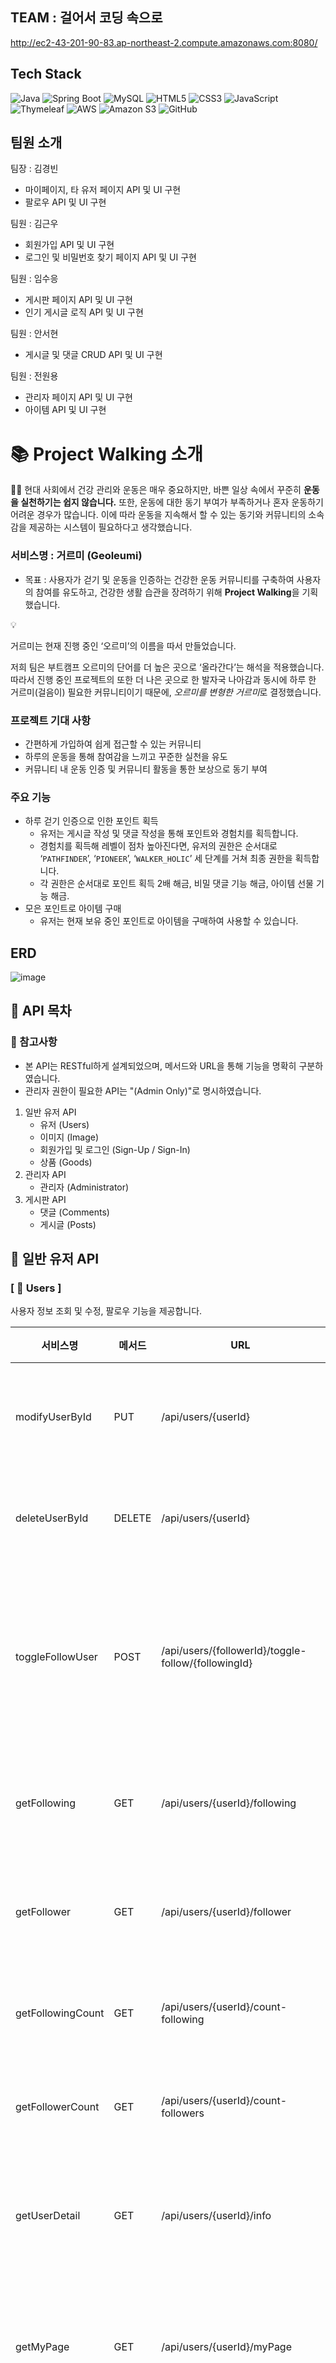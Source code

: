 ## TEAM : 걸어서 코딩 속으로

http://ec2-43-201-90-83.ap-northeast-2.compute.amazonaws.com:8080/

## Tech Stack

![Java](https://img.shields.io/badge/Java-007396?style=for-the-badge&logo=java&logoColor=white)
![Spring Boot](https://img.shields.io/badge/SpringBoot-6DB33F?style=for-the-badge&logo=springboot&logoColor=white)
![MySQL](https://img.shields.io/badge/MySQL-4479A1?style=for-the-badge&logo=mysql&logoColor=white)
![HTML5](https://img.shields.io/badge/HTML5-E34F26?style=for-the-badge&logo=html5&logoColor=white)
![CSS3](https://img.shields.io/badge/CSS3-1572B6?style=for-the-badge&logo=css3&logoColor=white)
![JavaScript](https://img.shields.io/badge/JavaScript-F7DF1E?style=for-the-badge&logo=javascript&logoColor=black)
![Thymeleaf](https://img.shields.io/badge/Thymeleaf-005F0F?style=for-the-badge&logo=thymeleaf&logoColor=white)
![AWS](https://img.shields.io/badge/AWS-232F3E?style=for-the-badge&logo=amazon-aws&logoColor=white)
![Amazon S3](https://img.shields.io/badge/Amazon%20S3-569A31?style=for-the-badge&logo=amazon-s3&logoColor=white)
![GitHub](https://img.shields.io/badge/GitHub-181717?style=for-the-badge&logo=github&logoColor=white)


## 팀원 소개

팀장 : 김경빈

- 마이페이지, 타 유저 페이지 API 및 UI 구현
- 팔로우 API 및 UI 구현

팀원 : 김근우

- 회원가입 API 및 UI 구현
- 로그인 및 비밀번호 찾기 페이지 API 및 UI 구현

팀원 : 임수응

- 게시판 페이지 API 및 UI 구현
- 인기 게시글 로직 API 및 UI 구현

팀원 : 안서현 

- 게시글 및 댓글 CRUD API 및 UI 구현

팀원 : 전원용

- 관리자 페이지 API 및 UI 구현
- 아이템 API 및 UI 구현

# 📚 Project Walking 소개



🏃🏻 현대 사회에서 건강 관리와 운동은 매우 중요하지만, 바쁜 일상 속에서 꾸준히 **운동을 실천하기는 쉽지 않습니다.**
또한, 운동에 대한 동기 부여가 부족하거나 혼자 운동하기 어려운 경우가 많습니다.
이에 따라 운동을 지속해서 할 수 있는 동기와 커뮤니티의 소속감을 제공하는 시스템이 필요하다고 생각했습니다.

### 서비스명 : 거르미 (Geoleumi)



- 목표 : 사용자가 걷기 및 운동을 인증하는 건강한 운동 커뮤니티를 구축하여 사용자의 참여를 유도하고, 건강한 생활 습관을 장려하기 위해 **Project Walking**을 기획했습니다.

<aside>
💡

거르미는 현재 진행 중인 ‘오르미’의 이름을 따서 만들었습니다.

저희 팀은 부트캠프 오르미의 단어를 더 높은 곳으로 ‘올라간다’는 해석을 적용했습니다.
따라서 진행 중인 프로젝트의 또한 더 나은 곳으로 한 발자국 나아감과 동시에
하루 한 거르미(걸음이) 필요한 커뮤니티이기 때문에, *오르미를 변형한 거르미*로 결정했습니다.

</aside>

### 프로젝트 기대 사항



- 간편하게 가입하여 쉽게 접근할 수 있는 커뮤니티
- 하루의 운동을 통해 참여감을 느끼고 꾸준한 실천을 유도
- 커뮤니티 내 운동 인증 및 커뮤니티 활동을 통한 보상으로 동기 부여

### 주요 기능



- 하루 걷기 인증으로 인한 포인트 획득
    - 유저는 게시글 작성 및 댓글 작성을 통해 포인트와 경험치를 획득합니다.
    - 경험치를 획득해 레벨이 점차 높아진다면, 유저의 권한은 순서대로 ‘`PATHFINDER`’, ‘`PIONEER`’, ‘`WALKER_HOLIC`’ 세 단계를 거쳐 최종 권한을 획득합니다.
    - 각 권한은 순서대로 포인트 획득 2배 해금, 비밀 댓글 기능 해금, 아이템 선물 기능 해금.
- 모은 포인트로 아이템 구매
    - 유저는 현재 보유 중인 포인트로 아이템을 구매하여 사용할 수 있습니다.

## ERD



![image](https://github.com/user-attachments/assets/88a0aab3-c5c3-4ca4-95c6-e58269674272)




## 🚀 API 목차

### 📌 참고사항

- 본 API는 RESTful하게 설계되었으며, 메서드와 URL을 통해 기능을 명확히 구분하였습니다.
- 관리자 권한이 필요한 API는 "(Admin Only)"로 명시하였습니다.

1. 일반 유저 API
    - 유저 (Users)
    - 이미지 (Image)
    - 회원가입 및 로그인 (Sign-Up / Sign-In)
    - 상품 (Goods)
2. 관리자 API
    - 관리자 (Administrator)
3. 게시판 API
    - 댓글 (Comments)
    - 게시글 (Posts)


## 🚀 일반 유저 API

### [ 📖 Users ]

사용자 정보 조회 및 수정, 팔로우 기능을 제공합니다.

| 서비스명 | 메서드 | URL | 설명 |
| --- | --- | --- | --- |
| modifyUserById | PUT | /api/users/{userId} | 사용자 정보 수정 |
| deleteUserById | DELETE | /api/users/{userId} | 회원 탈퇴 요청 |
| toggleFollowUser | POST | /api/users/{followerId}/toggle-follow/{followingId} | 특정 사용자 팔로우/언팔로우 |
| getFollowing | GET | /api/users/{userId}/following | 팔로잉 전체 보기 |
| getFollower | GET | /api/users/{userId}/follower | 팔로워 전체 보기 |
| getFollowingCount | GET | /api/users/{userId}/count-following | 팔로잉 수 조회 |
| getFollowerCount | GET | /api/users/{userId}/count-followers | 팔로워 수 조회 |
| getUserDetail | GET | /api/users/{userId}/info | 유저 정보 상세 조회 |
| getMyPage | GET | /api/users/{userId}/myPage | 마이페이지 정보 조회 |
| getPointView | GET | /api/users/{userId}/points | 포인트 내역 조회 |
| getMyItems | GET | /api/users/{userId}/items | 보유 아이템 목록 조회 |
| userItem | POST | /api/{userId}/items/{goodsId}/use | 보유 아이템 사용 |
| getRecentPost | GET | /api/users/{userId}/recent-post | 최근 게시물 조회 |

### [ 📖 Image ]

이미지 업로드 및 삭제를 담당합니다.

| 서비스명 | 메서드 | URL | 설명 |
| --- | --- | --- | --- |
| s3Upload | POST | /s3/upload | 이미지 업로드 |
| s3delete | DELETE | /s3/delete | 이미지 삭제 |

### [ 📖 Sign-Up / Sign-In ]

회원가입, 로그인 및 유저 정보 확인을 위한 API입니다.

| 서비스명 | 메서드 | URL | 설명 |
| --- | --- | --- | --- |
| signup | POST | /auth/signup | 회원가입 |
| login | POST | /auth/login | 로그인 |
| logout | GET | /auth/logout | 로그아웃 |
| checkUseremail | GET | /auth/check-email?email={userEmail} | 이메일 중복 확인 |
| checkNickname | GET | /auth/check-nickname?nickname={userNickname} | 닉네임 중복 확인 |
| checkPhone | GET | /auth/check-phone | 휴대전화 중복 확인 |
| findPassword | POST | /auth/request-password-reset | 비밀번호 재설정 요청 |

### [ 📖 Goods ]

상품 조회 및 구매, 선물하기와 같은 상품 관련 API입니다.

| 서비스명 | 메서드 | URL | 설명 |
| --- | --- | --- | --- |
| getAllGoods | GET | /api/goods | 상품 목록 조회 |
| getGoods | GET | /api/goods/{goodsId} | 상품 단건 조회 |
| purchaseGoods | POST | /api/goods/{goodsId}/purchase | 상품 구매 |
| giftGoods | POST | /api/goods/{goodsId}/gift | 상품 선물 |
| addGoods | POST | /api/goods | 상품 등록 (Admin Only) |
| updateGoods | PUT | /api/goods/{goodsId} | 상품 수정 (Admin Only) |
| deleteGoods | DELETE | /api/goods/{goodsId} | 상품 삭제 (Admin Only) |
| getGoodsDescription | GET | /api/goods/{goodsId}/description | 상품 설명 조회 |

### [ 📖 Comments ]

게시글에 대한 댓글 및 답글 작성, 삭제 기능을 제공합니다.

| 서비스명 | 메서드 | URL | 설명 |
| --- | --- | --- | --- |
| saveComment | POST | /comments/{postId} | 댓글 및 답글 생성 |
| deleteComment | DELETE | /comments/{commentId} | 댓글 및 답글 삭제 |

### [ 📖 Boards ]

게시판 목록 조회 및 공지사항 관련 API입니다.

| 서비스명 | 메서드 | URL | 설명 |
| --- | --- | --- | --- |
| getBoardsList | GET | /api/boards | 게시판 목록 조회 |
| getPosts | GET | /api/boards/posts?boardId={boardId}&page={pageNum} | 특정 게시판의 게시글 조회 |
| getNotices | GET | /api/boards/notices | 공지사항 조회 |
| getPostsCount | GET | /api/boards/{boardId}/pagescount | 게시판 페이지 수 조회 |

### [ 📖 Posts ]

게시글 작성, 조회, 수정, 삭제 기능을 제공합니다.

| 서비스명 | 메서드 | URL | 설명 |
| --- | --- | --- | --- |
| postDetails | GET | /posts/{postId} | 게시글 상세 보기 |
| savePosts | POST | /posts | 게시글 작성 |
| deletePosts | DELETE | /posts/{postId} | 게시글 삭제 |
| modifyPosts | POST | /posts/modify?postId={postId}&userId={userId} | 게시글 수정 |
| searchPosts | GET | /api/posts/search?boardId={boardId}&title={title}&nickname={nickname}&content={content} | 특정 게시글 조회 |
| getHotPost | GET | /api/posts/hot | 모든 게시판의 인기글 조회 |
| getHotPost | GET | /api/posts/hot/{boardId} | 특정 게시판의 인기글 조회 |
| userPosts | GET | /api/posts?userId={userId} | 유저 작성 게시글 목록 조회 |
| likePost | POST | /api/posts?userId={userId}&postId={postId} | 게시글 좋아요 활성화/비활성화 |



## 🚀 관리자 API

### [ 📖 Administrator ]

관리자는 사용자 관리, 게시판 생성, 수정, 삭제 등의 기능을 수행할 수 있습니다.

| 서비스명 | 메서드 | URL | 설명 |
| --- | --- | --- | --- |
| getAllUsers | GET | /api/admin/users | 전체 유저 조회 |
| findUser | POST | /api/admin/users/{userId} | 특정 유저 조회 |
| addBoard | POST | /api/admin/boards | 게시판 생성 |
| deleteBoard | DELETE | /api/admin/boards/{boardId} | 게시판 삭제 |
| modifyBoard | PUT | /api/admin/boards/{boardId} | 게시판 수정 |
| updateUser | POST | /api/admin/user/{userId} | 유저 권한 수정 |

## 화면 구성


### [ 회원가입 및 로그인 화면 ]



| ![image](https://github.com/user-attachments/assets/db57a188-844a-4175-94f1-c41da545684b) | ![image](https://github.com/user-attachments/assets/4ca72716-a002-4a55-a5bd-b19c00a9b93c) | ![image](https://github.com/user-attachments/assets/897870d7-ac2b-4d0d-ae84-a8b741892c4d) |
| --- | --- | --- |
회원가입 시 오류: 비밀번호가 일치 X | 이미 사용중인 닉네임 | 비밀번호 찾기 페이지


- 회원가입 시, 이메일, 닉네임, 전화번호는 중복 체크를 합니다.
- 비밀번호 최소 조건이 맞는지 확인하고 비밀번호 확인 부분에서도 현재 입력한 비밀번호가 맞는지 체크합니다.
- 생년월일은 오늘 이전 날짜까지 선택 가능합니다.
- 비밀번호는 암호화 되어 DB에 저장됩니다.
- 비밀번호 찾기 기능은 해당하는 이메일로 랜덤 비밀번호를 전송하여 초기화 할 수 있도록 합니다.

------------------------------------

### [ 마이페이지 ]

| ![image](https://github.com/user-attachments/assets/c4160238-c40d-4596-9782-e4ae43ab0091) | ![image](https://github.com/user-attachments/assets/1bd0738e-1d69-44fc-bac6-9579fb72f013) | ![image](https://github.com/user-attachments/assets/0ce92e93-1f76-4638-935e-450488db8016) |
| --- | --- | --- |
마이페이지 | 팔로잉 목록 | 다른 유저의 페이지


- 마이페이지에서는 사용자의 정보를 수정할 수 있으며, 보유하고 있는 아이템을 조회할 수 있습니다.
- 최근 본 게시물은 가장 최근에 본 게시글의 상세보기 페이지에 접근하면 갱신됩니다.
- 내가 작성한 게시글을 마이페이지에서 볼 수 있습니다. (클릭하면 해당 상세보기 페이지로 이동)
- 팔로워 / 팔로잉 목록에서 특정 유저를 클릭하면 해당 유저의 페이지로 이동합니다.
- 타 유저 페이지에서는 팔로우 / 언팔로우가 가능하며, 해당 유저가 작성한 게시글을 볼 수 있습니다.

------------------------------------

### [ 인기 게시글 선정 ]

![image](https://github.com/user-attachments/assets/2eb5c026-c332-4d98-a4c0-8ab7aede3f80)


- 인기글 선정 로직을 통해 인기글을 설정합니다.
로직 : `((likes * 5) + (view_count * 2)) * time_weight;`
→ 1시간 동안은 time_weight 값이 1으로 고정되지만, 1시간이 지나면 time_weight는 0.75로 변경되고, 24시간 이후에는 0.5로 고정됩니다.

------------------------------------

### [ 1:1 문의 게시판 ]
| ![image](https://github.com/user-attachments/assets/fa055a0a-4b1a-4b1a-93f5-2151685defe9) | ![image](https://github.com/user-attachments/assets/f0890fee-66d2-4648-a023-de4e16e28f53) |
| --- | --- |
유저의 1대1 문의 화면 | 관리자의 1대1문의 화면


- 유저는 1:1 문의 게시판에서 자신이 작성한 글만 볼 수 있습니다.
- 관리자는 모든 유저가 작성한 1:1 문의 게시판의 게시글을 열람할 수 있습니다.

------------------------------------

### [ 게시글 상세보기 ]
| ![image](https://github.com/user-attachments/assets/2701c270-1494-4c06-9ba7-8af98b88f796) | ![image](https://github.com/user-attachments/assets/1aea4c73-250e-417b-91af-403be087e355) |
| --- | --- |
게시글 상세보기 페이지 | 게시글 하위 댓글 리스트

- 특정 게시글을 클릭하면 상세 보기 페이지로 이동하여 게시글의 제목, 내용, 좋아요 수, 조회수, 댓글 등을 노출합니다.
- 게시글 작성자만이 게시글을 수정 및 삭제가 가능합니다.
- 관리자는 게시글 삭제만 가능하며, 삭제된 댓글을 열람할 수 있습니다.

------------------------------------

### [ 관리자 페이지 ]
| ![image](https://github.com/user-attachments/assets/5a95454d-38f5-4225-84c6-1b2b472c132b) | ![image](https://github.com/user-attachments/assets/16b48547-b066-4193-b7da-fb997388f8e7) | ![image](https://github.com/user-attachments/assets/d601a852-ed41-418a-9c09-ca2d64f9b29a) |
| --- | --- | --- |
관리자 페이지 (유저관리) | 관리자 페이지 (게시판 관리) | 관리자 페이지 (아이템 관리)

- 관리자 페이지에서는 전체 유저를 볼 수 있으며, 특정 유저의 정보를 조작할 수 있습니다.
- 게시판 생성 및 상품을 생성은 오직 관리자만 가능합니다.

<br/>
 
| ![image](https://github.com/user-attachments/assets/fafcf08f-3aea-4b3a-b7de-4aff92a001ad) | ![image](https://github.com/user-attachments/assets/678eb60f-394f-4d91-9a83-3e615f154d6f) |
| --- | --- |
아이템 구매 | 아이템 사용

- 사용자는 보유하고 있는 포인트를 사용해 아이템을 구매할 수 있으며, 아이템을 사용하면 1개씩 차감됩니다. (아이템이 1개 있다면 사용 후 DB에서 삭제됩니다.)
